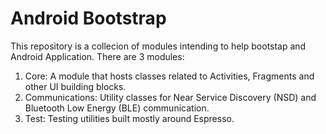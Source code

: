 # Android Bootstrap

This repository is a collecion of modules intending to help bootstap and Android Application.
There are 3 modules:

1. Core: A module that hosts classes related to Activities, Fragments and other UI building blocks.
2. Communications: Utility classes for Near Service Discovery (NSD) and Bluetooth Low Energy (BLE) communication.
3. Test: Testing utilities built mostly around Espresso.